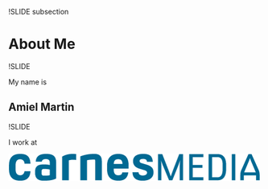 !SLIDE subsection

# About Me #

!SLIDE

My name is

## Amiel Martin ##

!SLIDE

I work at

![Carnes Media](logo.png)
